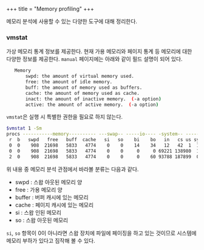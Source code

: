+++
title = "Memory profiling"
+++

메모리 분석에 사용할 수 있는 다양한 도구에 대해 정리한다.

### vmstat

가상 메모리 통계 정보를 제공한다. 현재 가용 메모리와 페이지 통계 등 메모리에 대한 다양한 정보를 제공한다. `manual` 페이지에는 아래와 같이 필드 설명이 되어 있다.

```bash
   Memory
       swpd: the amount of virtual memory used.
       free: the amount of idle memory.
       buff: the amount of memory used as buffers.
       cache: the amount of memory used as cache.
       inact: the amount of inactive memory.  (-a option)
       active: the amount of active memory.  (-a option)
```

`vmstat`은 실행 시 특별한 권한을 필요로 하지 않는다.
```bash
$vmstat 1 -Sm
procs -----------memory---------- ---swap-- -----io---- -system-- ------cpu-----
 r  b   swpd   free   buff  cache   si   so    bi    bo   in   cs us sy id wa st
 0  0    908  21698   5833   4774    0    0    14    34   12   42  1  1 98  0  0
 0  0    908  21698   5833   4774    0    0     0     0 69221 138980  1  4 95  0  0
 2  0    908  21698   5833   4774    0    0     0    60 93788 187899  0  5 95  0  0
```

위 내용 중 메모리 분석 관점에서 바라볼 분류는 다음과 같다.
- swpd : 스왑 아웃된 메모리 양
- free : 가용 메모리 양
- buffer : 버퍼 캐시에 있는 메모리
- cache : 페이지 캐시에 있는 메모리
- si : 스왑 인된 메모리
- so : 스왑 아웃된 메모리

`si`, `so` 항목이 0이 아니라면 스왑 장치에 파일에 페이징을 하고 있는 것이므로 시스템에 메모리 부하가 있다고 짐작해 볼 수 있다.
